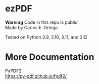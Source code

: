 # ezPDF  
**Warning** Code in this repo is public!  
Made by Carlos E. Ortega  

Tested on Python 3.9, 3.10, 3.11, and 3.12  


# More Documentation  
PyPDF2  
https://py-pdf.github.io/fpdf2/  
